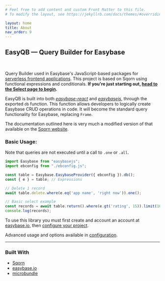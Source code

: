 ```yaml
---
# Feel free to add content and custom Front Matter to this file.
# To modify the layout, see https://jekyllrb.com/docs/themes/#overriding-theme-defaults

layout: home
title: About
nav_order: 9
---
```


## EasyQB — Query Builder for Easybase

<br />

Query Builder used in Easybase's JavaScript-based packages for [serverless frontend applications](https://easybase.io/about/2021/01/30/What-Is-a-Serverless-Application/). This project is based on Sqorn using functional expressions and conditionals. **If you're just starting out, [head to the Select page to begin](docs/select_queries.html).**

EasyQB is built into both [_easybase-react_](https://github.com/easybase/easybase-react) and [_easybasejs_](https://github.com/easybase/easybasejs), through the exported `db` function. This function allows developers to logically create Easybase CRUD operations in code. It will become the standard query functionality for Easybase, replacing `Frame`.

The documentation outlined here is very much a modified version of that available on the [Sqorn website](https://sqorn.org/docs/about.html).

### Basic Usage:

Note that queries are not executed until a call to `.one` or `.all`.

```js
import Easybase from "easybasejs";
import ebconfig from "./ebconfig.js";

const table = Easybase.EasybaseProvider({ ebconfig }).db();
const { e } = table; // Expressions

// Delete 1 record
await table.delete.where(e.eq('app name', 'right now')).one();

// Basic select example
const records = await table.return().where(e.gt('rating', 15)).limit(10).all();
console.log(records);
```

To use this library you must first create and account an account at [easybase.io](https://easybase.io/), then [configure your project](https://easybase.io/react/#setup).

Advanced usage and options available in [configuration](docs/configuration.html).

<hr />

### Built With

* [Sqorn](https://github.com/sqorn/sqorn)
* [easybase.io](https://easybase.io)
* [microbundle](https://github.com/developit/microbundle)
